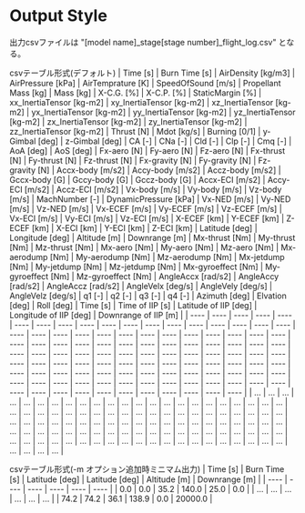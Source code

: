 # Output Style

出力csvファイルは "[model name]_stage[stage number]_flight_log.csv" となる。

csvテーブル形式(デフォルト)
| Time [s] | Burn Time [s] | AirDensity [kg/m3] | AirPressure [kPa] | AirTemprature [K] | SpeedOfSound [m/s] | Propellant Mass [kg] | Mass [kg] | X-C.G. [%] | X-C.P. [%] | StaticMargin [%] | xx_InertiaTensor [kg-m2] | xy_InertiaTensor [kg-m2] | xz_InertiaTensor [kg-m2] | yx_InertiaTensor [kg-m2] | yy_InertiaTensor [kg-m2] | yz_InertiaTensor [kg-m2] | zx_InertiaTensor [kg-m2] | zy_InertiaTensor [kg-m2] | zz_InertiaTensor [kg-m2] | Thrust [N] | Mdot [kg/s] | Burning [0/1] | y-Gimbal [deg] | z-Gimbal [deg] | CA [-] | CNa [-] | Cld [-] | Clp [-] | Cmq [-] | AoA [deg] | AoS [deg] | Fx-aero [N] | Fy-aero [N] | Fz-aero [N] | Fx-thrust [N] | Fy-thrust [N] | Fz-thrust [N] | Fx-gravity [N] | Fy-gravity [N] | Fz-gravity [N] | Accx-body [m/s2] | Accy-body [m/s2] | Accz-body [m/s2] | Gccx-body [G] | Gccy-body [G] | Gccz-body [G] | Accx-ECI [m/s2] | Accy-ECI [m/s2] | Accz-ECI [m/s2] | Vx-body [m/s] | Vy-body [m/s] | Vz-body [m/s] | MachNumber [-] | DynamicPressure [kPa] | Vx-NED [m/s] | Vy-NED [m/s] | Vz-NED [m/s] | Vx-ECEF [m/s] | Vy-ECEF [m/s] | Vz-ECEF [m/s] | Vx-ECI [m/s] | Vy-ECI [m/s] | Vz-ECI [m/s] | X-ECEF [km] | Y-ECEF [km] | Z-ECEF [km] | X-ECI [km] | Y-ECI [km] | Z-ECI [km] | Latitude [deg] | Longitude [deg] | Altitude [m] | Downrange [m] | Mx-thrust [Nm] | My-thrust [Nm] | Mz-thrust [Nm] | Mx-aero [Nm] | My-aero [Nm] | Mz-aero [Nm] | Mx-aerodump [Nm] | My-aerodump [Nm] | Mz-aerodump [Nm] | Mx-jetdump [Nm] | My-jetdump [Nm] | Mz-jetdump [Nm] | Mx-gyroeffect [Nm] | My-gyroeffect [Nm] | Mz-gyroeffect [Nm] | AngleAccx [rad/s2] | AngleAccy [rad/s2] | AngleAccz [rad/s2] | AngleVelx [deg/s] | AngleVely [deg/s] | AngleVelz [deg/s] | q1 [-] | q2 [-] | q3 [-] | q4 [-] | Azimuth [deg] | Elvation [deg] | Roll [deg] | Time [s] | Time of IIP [s] | Latitude of IIP [deg] | Longitude of IIP [deg] | Downrange of IIP [m] | 
| ---- | ---- | ---- | ---- | ---- | ---- | ---- | ---- | ---- | ---- | ---- | ---- | ---- | ---- | ---- | ---- | ---- | ---- | ---- | ---- | ---- | ---- | ---- | ---- | ---- | ---- | ---- | ---- | ---- | ---- | ---- | ---- | ---- | ---- | ---- | ---- | ---- | ---- | ---- | ---- | ---- | ---- | ---- | ---- | ---- | ---- | ---- | ---- | ---- | ---- | ---- | ---- | ---- | ---- | ---- | ---- | ---- | ---- | ---- | ---- | ---- | ---- | ---- | ---- | ---- | ---- | ---- | ---- | ---- | ---- | ---- | ---- | ---- | ---- | ---- | ---- | ---- | ---- | ---- | ---- | ---- | ---- | ---- | ---- | ---- | ---- | ---- | ---- | ---- | ---- | ---- | ---- | ---- | ---- | ---- | ---- | ---- | ---- | ---- | ---- | ---- | ---- | ---- | ---- | ---- | ---- | ---- |
| ... | ... | ... | ... | ... | ... | ... | ... | ... | ... | ... | ... | ... | ... | ... | ... | ... | ... | ... | ... | ... | ... | ... | ... | ... | ... | ... | ... | ... | ... | ... | ... | ... | ... | ... | ... | ... | ... | ... | ... | ... | ... | ... | ... | ... | ... | ... | ... | ... | ... | ... | ... | ... | ... | ... | ... | ... | ... | ... | ... | ... | ... | ... | ... | ... | ... | ... | ... | ... | ... | ... | ... | ... | ... | ... | ... | ... | ... | ... | ... | ... | ... | ... | ... | ... | ... | ... | ... | ... | ... | ... | ... | ... | ... | ... | ... | ... | ... | ... | ... | ... | ... | ... | ... | ... | ... | ... |

csvテーブル形式(-m オプション追加時ミニマム出力)
| Time [s] | Burn Time [s] | Latitude [deg] | Latitude [deg] | Altitude [m] | Downrange [m] |
| ---- | ---- | ---- | ---- | ---- | ---- |
| 0.0 | 0.0 | 35.2 | 140.0 | 25.0 | 0.0 |
| ... | ... | ... | ... | ... | ... |
| 74.2 | 74.2 | 36.1 | 138.9 | 0.0 | 20000.0 |



